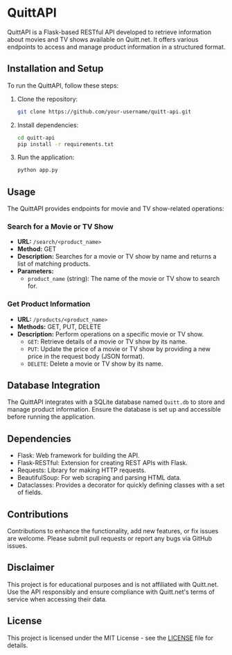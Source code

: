 # QuittAPI

QuittAPI is a Flask-based RESTful API developed to retrieve information about movies and TV shows available on Quitt.net. It offers various endpoints to access and manage product information in a structured format.

## Installation and Setup

To run the QuittAPI, follow these steps:

1. Clone the repository:

    ```bash
    git clone https://github.com/your-username/quitt-api.git
    ```

2. Install dependencies:

    ```bash
    cd quitt-api
    pip install -r requirements.txt
    ```

3. Run the application:

    ```bash
    python app.py
    ```

## Usage

The QuittAPI provides endpoints for movie and TV show-related operations:

### Search for a Movie or TV Show

- **URL:** `/search/<product_name>`
- **Method:** GET
- **Description:** Searches for a movie or TV show by name and returns a list of matching products.
- **Parameters:**
  - `product_name` (string): The name of the movie or TV show to search for.

### Get Product Information

- **URL:** `/products/<product_name>`
- **Methods:** GET, PUT, DELETE
- **Description:** Perform operations on a specific movie or TV show.
  - `GET`: Retrieve details of a movie or TV show by its name.
  - `PUT`: Update the price of a movie or TV show by providing a new price in the request body (JSON format).
  - `DELETE`: Delete a movie or TV show by its name.

## Database Integration

The QuittAPI integrates with a SQLite database named `Quitt.db` to store and manage product information. Ensure the database is set up and accessible before running the application.

## Dependencies

- Flask: Web framework for building the API.
- Flask-RESTful: Extension for creating REST APIs with Flask.
- Requests: Library for making HTTP requests.
- BeautifulSoup: For web scraping and parsing HTML data.
- Dataclasses: Provides a decorator for quickly defining classes with a set of fields.

## Contributions

Contributions to enhance the functionality, add new features, or fix issues are welcome. Please submit pull requests or report any bugs via GitHub issues.

## Disclaimer

This project is for educational purposes and is not affiliated with Quitt.net. Use the API responsibly and ensure compliance with Quitt.net's terms of service when accessing their data.

## License

This project is licensed under the MIT License - see the [LICENSE](./LICENSE) file for details.
